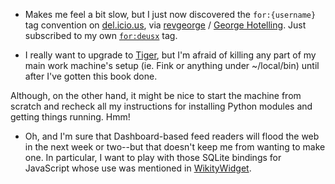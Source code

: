 * Makes me feel a bit slow, but I just now discovered the `for:{username}` tag convention on [del.icio.us][del], via [revgeorge][revgeorge] / [George Hotelling][gh].  Just subscribed to my own [`for:deusx`][fd] tag.

[fd]: http://del.icio.us/tag/for:deusx
[revgeorge]: http://del.icio.us/revgeorge
[gh]: http://george.hotelling.net/90percent/
[del]: http://del.icio.us

* I really want to upgrade to [Tiger][tiger], but I'm afraid of killing any part of my main work machine's setup (ie. Fink or anything under ~/local/bin) until after I've gotten this book done.  

[tiger]: http://www.apple.com/macosx/

  Although, on the other hand, it might be nice to start the machine from scratch and recheck all my instructions for installing Python modules and getting things running.  Hmm!  

* Oh, and I'm sure that Dashboard-based feed readers will flood the web in the next week or two--but that doesn't keep me from wanting to make one.  In particular, I want to play with those SQLite bindings for JavaScript whose use was mentioned in [WikityWidget][ww].

[ww]: http://developer.apple.com/macosx/tiger/dashboard/
